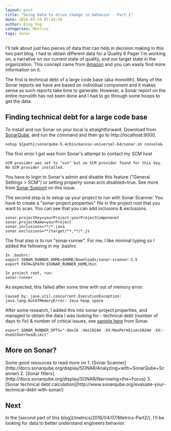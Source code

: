```yaml
---
layout: post
title: "Using Data to drive change in behavior - Part 1"
date: 2016-03-29 07:43:59
author: Eing Ong
categories: Metrics
tags: Sonar
---
```

I'll talk about just two pieces of data that can help in decision making in this two part blog. I had to obtain different data for a Quality 6 Pager I'm working on, a narrative on our current state of quality, and our target state in the organization. This concept came from [Amazon](https://www.linkedin.com/pulse/beauty-amazons-6-pager-brad-porter) and you can easily find more information on it.

The first is technical debt of a large code base (aka monolith). Many of the Sonar reports we have are based on individual component and it makes sense as such reports take time to generate. However, a Sonar report on the entire monolith has not been done and I had to go through some hoops to get the data.

<h2>Finding technical debt for a large code base</h2>

To install and run Sonar on your local is straightforward. Download from [SonarQube](http://www.sonarqube.org/downloads/), and run the command and then go to http://localhost:9000.

~~~text
nohup ${path}/sonarqube-5.4/bin/macosx-universal-64/sonar.sh console&
~~~

The first error I got was from Sonar's attempt to contact my SCM host

~~~text
SCM provider was set to "svn" but no SCM provider found for this key. No SCM provider installed.
~~~

You have to login to Sonar's admin and disable this feature ("General Settings > SCM") or setting property sonar.scm.disabled=true. See more from [Sonar Support](http://docs.sonarqube.org/display/SONARQUBE50/SCM+support) on this issue.

The second step is to setup up your project to run with Sonar Scanner. You have to create a "sonar-project.properties" file in the project root that you want to scan. You can see that you can add inclusons & exclusions.

~~~text
sonar.projectKey=yourProject:yourProjectComponenet
sonar.projectName=yourProject
sonar.inclusions=**/*.java
sonar.exclusions=**/target/**,**/*.js
~~~

The final step is to run "sonar-runner". For me, I like minimal typing so I added the following in my .bashrc

~~~text
In .bashrc:
export SONAR_RUNNER_HOME=$HOME/Downloads/sonar-scanner-2.5
export PATH=$PATH:$SONAR_RUNNER_HOME/bin

In project root, run:
sonar-runner
~~~

As expected, this failed after some time with out of memory error.

~~~text
Caused by: java.util.concurrent.ExecutionException: java.lang.OutOfMemoryError: Java heap space
~~~

After some research, I added this into sonar-project.properties, and managed to obtain the data I was looking for - technical debt (number of days to fix) & number of critical issues, see [sample here](http://docs.sonarqube.org/display/SONAR/Technical+Debt) from Sonar.

~~~text
export SONAR_RUNNER_OPTS="-Xmx1G -Xms1024m -XX:MaxPermSize=1024m -XX:-UseGCOverheadLimit"
~~~

<h2>More on Sonar?</h2>
Some good resources to read more on 
1. [Sonar Scanner](http://docs.sonarqube.org/display/SONAR/Analyzing+with+SonarQube+Scanner)
2. [Sonar filters](http://docs.sonarqube.org/display/SONAR/Narrowing+the+Focus)
3. [Sonar technical debt calculation](http://www.sonarqube.org/evaluate-your-technical-debt-with-sonar/)

<h2>Next</h2>
In the [second part of this blog](/metrics/2016/04/07/Metrics-Part2/), I'll be looking for data to better understand engineers behavior.
